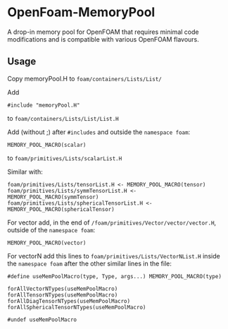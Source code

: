 # OpenFoam-MemoryPool
A drop-in memory pool for OpenFOAM that requires minimal code modifications and is compatible with various OpenFOAM flavours.

## Usage

Copy memoryPool.H to ```foam/containers/Lists/List/```

Add
```
#include "memoryPool.H"
```
to ```foam/containers/Lists/List/List.H```

Add (without ;) after ```#includes``` and outside the ```namespace foam```:

```
MEMORY_POOL_MACRO(scalar)
```

to ```foam/primitives/Lists/scalarList.H```

Similar with:
```
foam/primitives/Lists/tensorList.H <- MEMORY_POOL_MACRO(tensor)
foam/primitives/Lists/symmTensorList.H <- MEMORY_POOL_MACRO(symmTensor)
foam/primitives/Lists/sphericalTensorList.H <- MEMORY_POOL_MACRO(sphericalTensor)
```
For vector add, in the end of ```/foam/primitives/Vector/vector/vector.H```, outside of the ```namespace foam```:
```
MEMORY_POOL_MACRO(vector)
```

For vectorN add this lines to ```foam/primitives/Lists/VectorNList.H``` inside the ```namespace foam``` after the other similar lines in the file:

```
#define useMemPoolMacro(type, Type, args...) MEMORY_POOL_MACRO(type)
 
forAllVectorNTypes(useMemPoolMacro)
forAllTensorNTypes(useMemPoolMacro)
forAllDiagTensorNTypes(useMemPoolMacro)
forAllSphericalTensorNTypes(useMemPoolMacro)
 
#undef useMemPoolMacro
```
